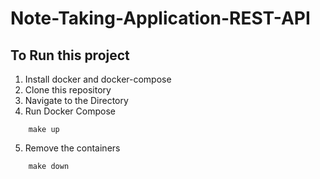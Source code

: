 # Note-Taking-Application-REST-API

## To Run this project 

1. Install docker and docker-compose
2. Clone this repository
3. Navigate to the Directory
4. Run Docker Compose
```
    make up
```
5. Remove the containers
```
    make down
```
